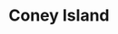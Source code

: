 ---
title: "Coney Island"
address: "Kinnego Marina Caravan Park, Kinnego Marina Oxford island Annaloiste Road, Lurgan, Co. Armagh, BT66 6NJ"
tel: "+44 (0)28 3832 7573"
county: "Armagh"
category: "Sailing"
type: "Content"
lat: "54.462921142578125"
lng: "-6.33630895614624"
---